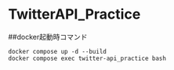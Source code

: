 # TwitterAPI_Practice

##docker起動時コマンド
```
docker compose up -d --build
docker compose exec twitter-api_practice bash
```